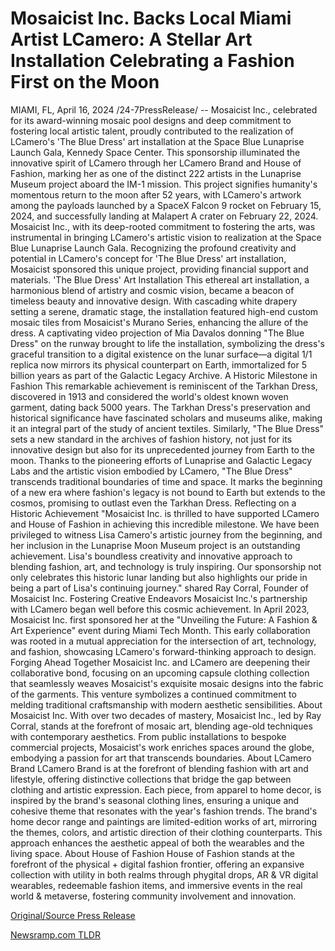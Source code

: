 # Mosaicist Inc. Backs Local Miami Artist LCamero: A Stellar Art Installation Celebrating a Fashion First on the Moon

MIAMI, FL, April 16, 2024 /24-7PressRelease/ -- Mosaicist Inc., celebrated for its award-winning mosaic pool designs and deep commitment to fostering local artistic talent, proudly contributed to the realization of LCamero's 'The Blue Dress' art installation at the Space Blue Lunaprise Launch Gala, Kennedy Space Center.  This sponsorship illuminated the innovative spirit of LCamero through her LCamero Brand and House of Fashion, marking her as one of the distinct 222 artists in the Lunaprise Museum project aboard the IM-1 mission. This project signifies humanity's momentous return to the moon after 52 years, with LCamero's artwork among the payloads launched by a SpaceX Falcon 9 rocket on February 15, 2024, and successfully landing at Malapert A crater on February 22, 2024.  Mosaicist Inc., with its deep-rooted commitment to fostering the arts, was instrumental in bringing LCamero's artistic vision to realization at the Space Blue Lunaprise Launch Gala. Recognizing the profound creativity and potential in LCamero's concept for 'The Blue Dress' art installation, Mosaicist sponsored this unique project, providing financial support and materials.  'The Blue Dress' Art Installation  This ethereal art installation, a harmonious blend of artistry and cosmic vision, became a beacon of timeless beauty and innovative design. With cascading white drapery setting a serene, dramatic stage, the installation featured high-end custom mosaic tiles from Mosaicist's Murano Series, enhancing the allure of the dress. A captivating video projection of Mia Davalos donning "The Blue Dress" on the runway brought to life the installation, symbolizing the dress's graceful transition to a digital existence on the lunar surface—a digital 1/1 replica now mirrors its physical counterpart on Earth, immortalized for 5 billion years as part of the Galactic Legacy Archive.  A Historic Milestone in Fashion This remarkable achievement is reminiscent of the Tarkhan Dress, discovered in 1913 and considered the world's oldest known woven garment, dating back 5000 years. The Tarkhan Dress's preservation and historical significance have fascinated scholars and museums alike, making it an integral part of the study of ancient textiles. Similarly, "The Blue Dress" sets a new standard in the archives of fashion history, not just for its innovative design but also for its unprecedented journey from Earth to the moon. Thanks to the pioneering efforts of Lunaprise and Galactic Legacy Labs and the artistic vision embodied by LCamero, "The Blue Dress" transcends traditional boundaries of time and space. It marks the beginning of a new era where fashion's legacy is not bound to Earth but extends to the cosmos, promising to outlast even the Tarkhan Dress.  Reflecting on a Historic Achievement "Mosaicist Inc. is thrilled to have supported LCamero and House of Fashion in achieving this incredible milestone. We have been privileged to witness Lisa Camero's artistic journey from the beginning, and her inclusion in the Lunaprise Moon Museum project is an outstanding achievement. Lisa's boundless creativity and innovative approach to blending fashion, art, and technology is truly inspiring. Our sponsorship not only celebrates this historic lunar landing but also highlights our pride in being a part of Lisa's continuing journey." shared Ray Corral, Founder of Mosaicist Inc.  Fostering Creative Endeavors Mosaicist Inc.'s partnership with LCamero began well before this cosmic achievement. In April 2023, Mosaicist Inc. first sponsored her at the "Unveiling the Future: A Fashion & Art Experience" event during Miami Tech Month. This early collaboration was rooted in a mutual appreciation for the intersection of art, technology, and fashion, showcasing LCamero's forward-thinking approach to design.  Forging Ahead Together  Mosaicist Inc. and LCamero are deepening their collaborative bond, focusing on an upcoming capsule clothing collection that seamlessly weaves Mosaicist's exquisite mosaic designs into the fabric of the garments. This venture symbolizes a continued commitment to melding traditional craftsmanship with modern aesthetic sensibilities.  About Mosaicist Inc.  With over two decades of mastery, Mosaicist Inc., led by Ray Corral, stands at the forefront of mosaic art, blending age-old techniques with contemporary aesthetics. From public installations to bespoke commercial projects, Mosaicist's work enriches spaces around the globe, embodying a passion for art that transcends boundaries.  About LCamero Brand  LCamero Brand is at the forefront of blending fashion with art and lifestyle, offering distinctive collections that bridge the gap between clothing and artistic expression. Each piece, from apparel to home decor, is inspired by the brand's seasonal clothing lines, ensuring a unique and cohesive theme that resonates with the year's fashion trends. The brand's home decor range and paintings are limited-edition works of art, mirroring the themes, colors, and artistic direction of their clothing counterparts. This approach enhances the aesthetic appeal of both the wearables and the living space.  About House of Fashion  House of Fashion stands at the forefront of the physical + digital fashion frontier, offering an expansive collection with utility in both realms through phygital drops, AR & VR digital wearables, redeemable fashion items, and immersive events in the real world & metaverse, fostering community involvement and innovation. 

[Original/Source Press Release](https://www.24-7pressrelease.com/press-release/510082/mosaicist-inc-backs-local-miami-artist-lcamero-a-stellar-art-installation-celebrating-a-fashion-first-on-the-moon) 

[Newsramp.com TLDR](https://newsramp.com/None) 